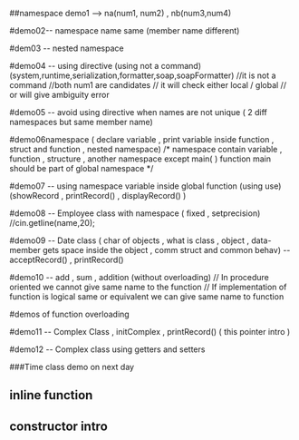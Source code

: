 ##namespace demo1 --> na(num1, num2) , nb(num3,num4) 

#demo02-- namespace name same (member name different) 

#dem03 -- nested namespace 

#demo04 -- using directive (using not a command) 
(system,runtime,serialization,formatter,soap,soapFormatter)
//it is not a command 
//both num1 are candidates 
// it will check either local / global 
// or will give ambiguity error  

#demo05 -- avoid using directive when names are not unique ( 2 diff namespaces but same member name) 


#demo06namespace ( declare variable ,  print variable inside function  , struct and function , nested namespace)
/*
    namespace contain variable , function , structure , another namespace 
    except main( ) function 
    main should be part of global namespace 
*/ 

#demo07 -- using namespace variable inside global function (using use)  (showRecord , printRecord() , displayRecord() )  

#demo08 -- Employee class with namespace ( fixed , setprecision) //cin.getline(name,20); 

#demo09 -- Date class ( char of objects , what is class , object , data-member gets space inside the object , comm struct and common behav)
-- acceptRecord() , printRecord() 

#demo10 -- add , sum , addition (without overloading) 
// In procedure oriented we cannot give same name to the function 
// If implementation of function is logical same or equivalent we can give same name to function 

#demos of function overloading 

#demo11 -- Complex Class , initComplex , printRecord()  ( this pointer intro ) 

#demo12 -- Complex class using getters and setters 

###Time class demo on next day 

## inline function 

## constructor intro

